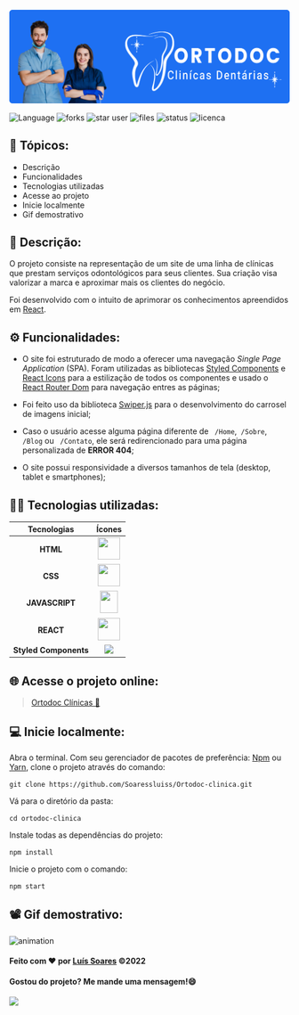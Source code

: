 <div>

![Banner Ortodoc](/src/assets/img/banner%20Ortodoc.svg)

</div>
<div>

![Language](https://img.shields.io/github/languages/count/Soaressluiss/ortodoc-clinica?flat-square&logo=appveyor&color=orange)
![forks](https://img.shields.io/github/forks/soaressluiss/ortodoc-clinica?flat-square&logo=appveyor&color=green)
![star user](https://img.shields.io/github/stars/soaressluiss/ortodoc-clinica?flat-square&logo=appveyor&color=yellow)
![files](https://img.shields.io/github/directory-file-count/soaressluiss/ortodoc-clinica?flat-square&logo=appveyor&color=blue)
![status](https://img.shields.io/static/v1?label=STATUS&message=CONCLUIDO&color=GREEN&flat-square&logo=appveyor)
![licenca](https://img.shields.io/static/v1?label=License&message=MIT&color=green&flat-square&logo=appveyor)

</div>


## 🔢 Tópicos:

- Descrição
- Funcionalidades
- Tecnologias utilizadas
- Acesse ao projeto
- Inicie localmente
- Gif demostrativo


## 📃 Descrição:

O projeto consiste na representação de um site de uma linha de clínicas que prestam serviços odontológicos para seus clientes. Sua criação visa valorizar a marca e aproximar mais os clientes do negócio.

Foi desenvolvido com o intuito de aprimorar os conhecimentos apreendidos em [React](https://pt-br.reactjs.org/).


## ⚙ Funcionalidades:
- O site foi estruturado de modo a oferecer uma navegação _Single Page Application_ (SPA). Foram utilizadas as bibliotecas [Styled Components](https://styled-components.com/) e [React Icons](https://react-icons.github.io/react-icons/) para a estilização de todos os componentes e usado o [React Router Dom](https://reactrouter.com/en/main) para navegação entres as páginas;

- Foi feito uso da biblioteca [Swiper.js](https://swiperjs.com/) para o desenvolvimento do carrosel de imagens inicial;

- Caso o usuário acesse alguma página diferente de ``` /Home```,``` /Sobre```, ``` /Blog``` ou ``` /Contato```, ele será redirencionado para uma página personalizada de **ERROR 404**;

- O site possui responsividade a diversos tamanhos de tela (desktop, tablet e smartphones);

## 👨‍💻 Tecnologias utilizadas:

 Tecnologias |  Ícones
:---------: | :--------:
**HTML**    | <img  src="https://cdn.jsdelivr.net/gh/devicons/devicon/icons/html5/html5-original-wordmark.svg" height="40" width="40" />
**CSS**     |  <img src="https://cdn.jsdelivr.net/gh/devicons/devicon/icons/css3/css3-original-wordmark.svg" height="40" width="40" />
**JAVASCRIPT** | <img src="https://cdn.jsdelivr.net/gh/devicons/devicon/icons/javascript/javascript-original.svg" height="40" width="32" />
**REACT**     |  <img src="https://cdn.jsdelivr.net/gh/devicons/devicon/icons/react/react-original-wordmark.svg" height="40" width="40" />
**Styled Components** | <img src="https://cdn-media-1.freecodecamp.org/images/1*p1TndLk3UsGPBsM7qHPZIw.png" width="50" >
          


## 🌐 Acesse o projeto online:

><a href="https://ortodoc-clinica-soaressluiss.vercel.app/" target="_blank">  Ortodoc  Clínicas 🦷</a>


## 💻 Inicie localmente:

Abra o terminal. Com seu gerenciador de pacotes de preferência: [Npm](https://www.npmjs.com/) ou [Yarn](https://yarnpkg.com/), clone o projeto através do comando:

```
git clone https://github.com/Soaressluiss/Ortodoc-clinica.git
```

Vá para o diretório da pasta: 

```
cd ortodoc-clinica
```
Instale todas as dependências do projeto:

```
npm install
```

Inicie o projeto com o comando:

```
npm start
```



## 📽 Gif demostrativo:
![animation](/src/assets/img/gif-demostrativo.gif)

#### Feito com ❤ por [Luís Soares](https://github.com/Soaressluiss) ©2022

#### Gostou do projeto? Me mande uma mensagem!😄

<a href="https://www.linkedin.com/in/luis-soares-281589234/" target="_blank"><img src="https://img.shields.io/badge/-LinkedIn-%230077B5?style=for-the-badge&logo=linkedin&logoColor=white" target="_blank"></a> 

